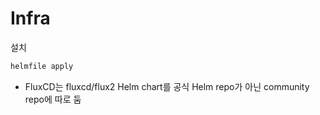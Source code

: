 # Infra

설치
```sh
helmfile apply
```

- FluxCD는 fluxcd/flux2 Helm chart를 공식 Helm repo가 아닌 community repo에 따로 둠
